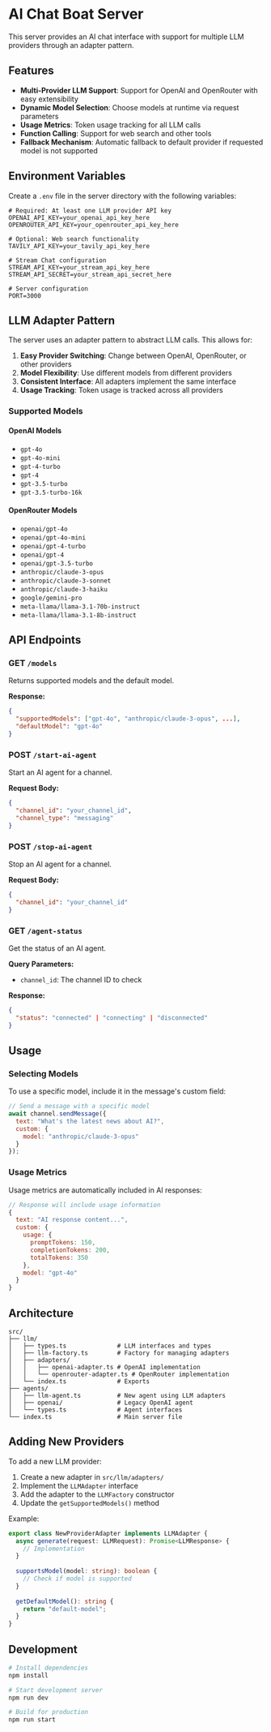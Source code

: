 # AI Chat Boat Server

This server provides an AI chat interface with support for multiple LLM providers through an adapter pattern.

## Features

- **Multi-Provider LLM Support**: Support for OpenAI and OpenRouter with easy extensibility
- **Dynamic Model Selection**: Choose models at runtime via request parameters
- **Usage Metrics**: Token usage tracking for all LLM calls
- **Function Calling**: Support for web search and other tools
- **Fallback Mechanism**: Automatic fallback to default provider if requested model is not supported

## Environment Variables

Create a `.env` file in the server directory with the following variables:

```env
# Required: At least one LLM provider API key
OPENAI_API_KEY=your_openai_api_key_here
OPENROUTER_API_KEY=your_openrouter_api_key_here

# Optional: Web search functionality
TAVILY_API_KEY=your_tavily_api_key_here

# Stream Chat configuration
STREAM_API_KEY=your_stream_api_key_here
STREAM_API_SECRET=your_stream_api_secret_here

# Server configuration
PORT=3000
```

## LLM Adapter Pattern

The server uses an adapter pattern to abstract LLM calls. This allows for:

1. **Easy Provider Switching**: Change between OpenAI, OpenRouter, or other providers
2. **Model Flexibility**: Use different models from different providers
3. **Consistent Interface**: All adapters implement the same interface
4. **Usage Tracking**: Token usage is tracked across all providers

### Supported Models

#### OpenAI Models
- `gpt-4o`
- `gpt-4o-mini`
- `gpt-4-turbo`
- `gpt-4`
- `gpt-3.5-turbo`
- `gpt-3.5-turbo-16k`

#### OpenRouter Models
- `openai/gpt-4o`
- `openai/gpt-4o-mini`
- `openai/gpt-4-turbo`
- `openai/gpt-4`
- `openai/gpt-3.5-turbo`
- `anthropic/claude-3-opus`
- `anthropic/claude-3-sonnet`
- `anthropic/claude-3-haiku`
- `google/gemini-pro`
- `meta-llama/llama-3.1-70b-instruct`
- `meta-llama/llama-3.1-8b-instruct`

## API Endpoints

### GET `/models`
Returns supported models and the default model.

**Response:**
```json
{
  "supportedModels": ["gpt-4o", "anthropic/claude-3-opus", ...],
  "defaultModel": "gpt-4o"
}
```

### POST `/start-ai-agent`
Start an AI agent for a channel.

**Request Body:**
```json
{
  "channel_id": "your_channel_id",
  "channel_type": "messaging"
}
```

### POST `/stop-ai-agent`
Stop an AI agent for a channel.

**Request Body:**
```json
{
  "channel_id": "your_channel_id"
}
```

### GET `/agent-status`
Get the status of an AI agent.

**Query Parameters:**
- `channel_id`: The channel ID to check

**Response:**
```json
{
  "status": "connected" | "connecting" | "disconnected"
}
```

## Usage

### Selecting Models

To use a specific model, include it in the message's custom field:

```javascript
// Send a message with a specific model
await channel.sendMessage({
  text: "What's the latest news about AI?",
  custom: {
    model: "anthropic/claude-3-opus"
  }
});
```

### Usage Metrics

Usage metrics are automatically included in AI responses:

```javascript
// Response will include usage information
{
  text: "AI response content...",
  custom: {
    usage: {
      promptTokens: 150,
      completionTokens: 200,
      totalTokens: 350
    },
    model: "gpt-4o"
  }
}
```

## Architecture

```
src/
├── llm/
│   ├── types.ts              # LLM interfaces and types
│   ├── llm-factory.ts        # Factory for managing adapters
│   ├── adapters/
│   │   ├── openai-adapter.ts # OpenAI implementation
│   │   └── openrouter-adapter.ts # OpenRouter implementation
│   └── index.ts              # Exports
├── agents/
│   ├── llm-agent.ts          # New agent using LLM adapters
│   ├── openai/               # Legacy OpenAI agent
│   └── types.ts              # Agent interfaces
└── index.ts                  # Main server file
```

## Adding New Providers

To add a new LLM provider:

1. Create a new adapter in `src/llm/adapters/`
2. Implement the `LLMAdapter` interface
3. Add the adapter to the `LLMFactory` constructor
4. Update the `getSupportedModels()` method

Example:

```typescript
export class NewProviderAdapter implements LLMAdapter {
  async generate(request: LLMRequest): Promise<LLMResponse> {
    // Implementation
  }
  
  supportsModel(model: string): boolean {
    // Check if model is supported
  }
  
  getDefaultModel(): string {
    return "default-model";
  }
}
```

## Development

```bash
# Install dependencies
npm install

# Start development server
npm run dev

# Build for production
npm run start
```
